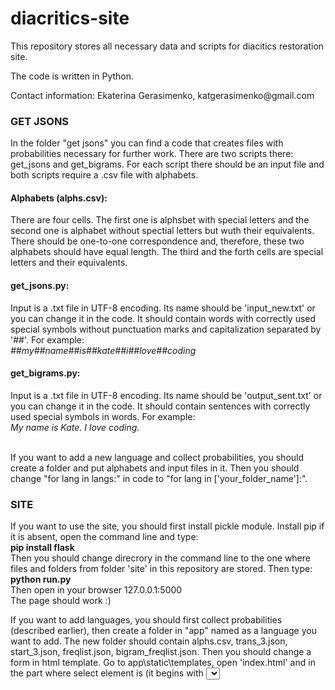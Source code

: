 # diacritics-site
<p>This repository stores all necessary data and scripts for diacitics restoration site.</p>
<p>The code is written in Python.</p>
<p>Contact information: Ekaterina Gerasimenko, katgerasimenko@gmail.com</p>

### GET JSONS
In the folder "get jsons" you can find a code that creates files with probabilities necessary for further work. 
There are two scripts there: get_jsons and get_bigrams.
For each script there should be an input file and both scripts require a .csv file with alphabets.

#### Alphabets (alphs.csv):
There are four cells. The first one is alphsbet with special letters and the second one is alphabet without spectial letters but wuth their equivalents. There should be one-to-one correspondence and, therefore, these two alphabets should have equal length. The third and the forth cells are special letters and their equivalents.

#### get_jsons.py:
Input is a .txt file in UTF-8 encoding. Its name should be 'input_new.txt' or you can change it in the code. It should contain words with correctly used special symbols without punctuation marks and capitalization separated by '##'. For example:
<br/>*\#\#my##name##is##kate##i##love##coding*

#### get_bigrams.py:
Input is a .txt file in UTF-8 encoding. Its name should be 'output_sent.txt' or you can change it in the code. It should contain sentences with correctly used special symbols in words. For example:
<br/>*My name is Kate. I love coding.*

<br/>If you want to add a new language and collect probabilities, you should create a folder and put alphabets and input files in it. Then you should change "for lang in langs:" in code to "for lang in ['your_folder_name']:".


### SITE
If you want to use the site, you should first install pickle module. Install pip if it is absent, open the command line and type:
<br/>**pip install flask**
<br/>Then you should change direcrory in the command line to the one where files and folders from folder 'site' in this repository are stored.
Then type:
<br/>**python run.py**
<br/>Then open in your browser 127.0.0.1:5000
<br/>The page should work :)

If you want to add languages, you should first collect probabilities (described earlier), then create a folder in "app" named as a language you want to add. The new folder should contain alphs.csv, trans_3.json, start_3.json, freqlist.json, bigram_freqlist.json. Then you should change a form in html template. Go to app\static\templates, open 'index.html' and in the part where select element is (it begins with <select name="selectlang" id="lang">), add
\<option>New_language\</option>. New_language should match exactly with the folder name that you have created. 
